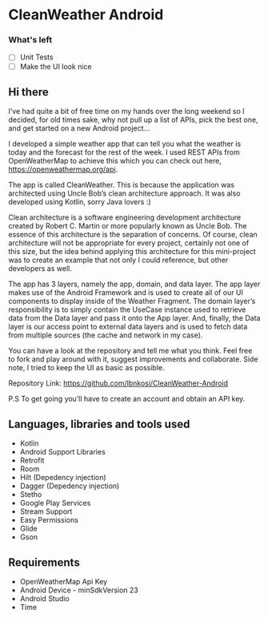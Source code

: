 # CleanWeather Android

### What's left

- [ ] Unit Tests
- [ ] Make the UI look nice

## Hi there

I’ve had quite a bit of free time on my hands over the long weekend so I decided, for old times sake, why not pull up a list of APIs, pick the best one, and get started on a new Android project...

I developed a simple weather app that can tell you what the weather is today and the forecast for the rest of the week. I used REST APIs from OpenWeatherMap to achieve this which you can check out here, https://openweathermap.org/api.

The app is called CleanWeather. This is because the application was architected using Uncle Bob’s clean architecture approach. It was also developed using Kotlin, sorry Java lovers :)

Clean architecture is a software engineering development architecture created by Robert C. Martin or more popularly known as Uncle Bob. The essence of this architecture is the separation of concerns. Of course, clean architecture will not be appropriate for every project, certainly not one of this size, but the idea behind applying this architecture for this mini-project was to create an example that not only I could reference, but other developers as well.

The app has 3 layers, namely the app, domain, and data layer. The app layer makes use of the Android Framework and is used to create all of our UI components to display inside of the Weather Fragment. The domain layer’s responsibility is to simply contain the UseCase instance used to retrieve data from the Data layer and pass it onto the App layer. And, finally, the Data layer is our access point to external data layers and is used to fetch data from multiple sources (the cache and network in my case).

You can have a look at the repository and tell me what you think. Feel free to fork and play around with it, suggest improvements and collaborate. Side note, I tried to keep the UI as basic as possible.

Repository Link: https://github.com/lbnkosi/CleanWeather-Android

P.S To get going you’ll have to create an account and obtain an API key.

## Languages, libraries and tools used

* Kotlin
* Android Support Libraries
* Retrofit
* Room
* Hilt (Depedency injection)
* Dagger (Depedency injection)
* Stetho
* Google Play Services
* Stream Support
* Easy Permissions
* Glide
* Gson

## Requirements

* OpenWeatherMap Api Key
* Android Device - minSdkVersion 23
* Android Studio
* Time
